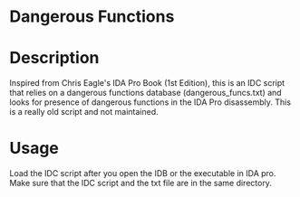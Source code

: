 # Dangerous Functions 

# Description
Inspired from Chris Eagle's IDA Pro Book (1st Edition), this is an IDC script that relies on a dangerous functions database (dangerous_funcs.txt) and looks for presence of dangerous functions in the IDA Pro disassembly.  This is a really old script and not maintained.  

# Usage
Load the IDC script after you open the IDB or the executable in IDA pro.  Make sure that the IDC script and the txt file are in the same directory. 